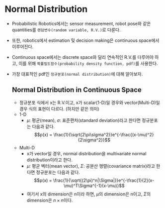 # Normal Distribution
- Probabilistic Robotics에서는 sensor measurement, robot pose와 같은 quantities를 `랜덤변수(random variable, R.V.)`로 다룬다.
- 또한, robotics에서 estimation 및 decision making은 continuous space에서 이루어진다.
- Continuous space에서는 discrete space와 달리 연속적인 R.V.를 다루어야 하고, 이를 위해 `확률밀도함수(probability density function, pdf)`를 사용한다.
- 가장 대표적인 pdf인 `정규분포(normal distribution)`에 대해 알아보자.
  
  ## Normal Distribution in Continuous Space
    - 정규분포 식에서 x는 R.V.이고, x가 scalar(1-D)일 경우와 vector(Multi-D)일 경우 식의 표현이 다르다. (하지만 같은 의미)
    - 1-D 
      - $\mu$: 평균(mean), $\sigma$: 표준편차(standard deviation)라고 한다면 정규분포는 다음과 같다. 
       $$p(x) = \frac{1}{\sqrt{2\pi\sigma^2}}e^{-\frac{(x-\mu)^2}{2\sigma^2}}$$ 
   - Multi-D
     - x가 vector일 경우, normal distribution을 multivariate normal distribution이라고 한다.
     - $\mu$: 평균 벡터(mean vector), $\Sigma$: 공분산 행렬(covariance matrix)라고 한다면 정규분포는 다음과 같다.
        $$p(x) = \frac{1}{\sqrt{(2\pi)^n|\Sigma|}}e^{-\frac{1}{2}(x-\mu)^T\Sigma^{-1}(x-\mu)}$$
      - 여기서 x의 dimension은 n이라 하면, $\mu$의 dimension은 n이고, $\Sigma$의 dimension은 $n\times n$이다.


